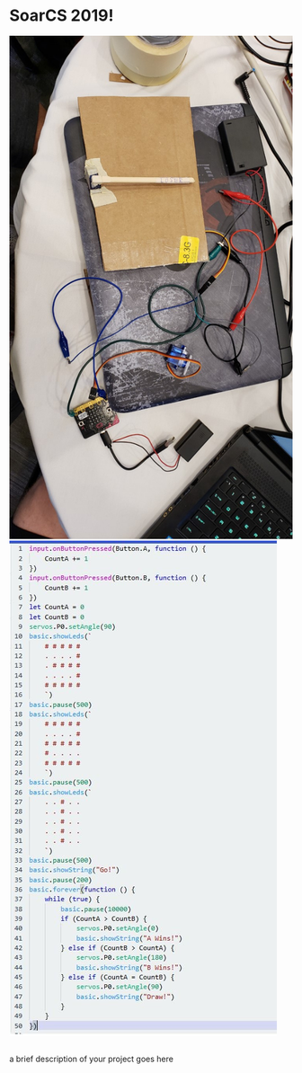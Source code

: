 # SoarCS 2019!

<!-- Note, the line below this one is what links to your screenshot, **DO NOT REMOVE** -->
![my_screenshot](./SoarCSHardware.jpg)
![my_screenshot](./SoarCSSoftware.jpg)
<!--
In this file, you should write a brief description of what your
project is, what you learned, and a simple screenshot of your work.

To add a screenshot, please replace `screenshot.png` with
your own screenshot.
-->

## <your-project-name>

a brief description of your project goes here
